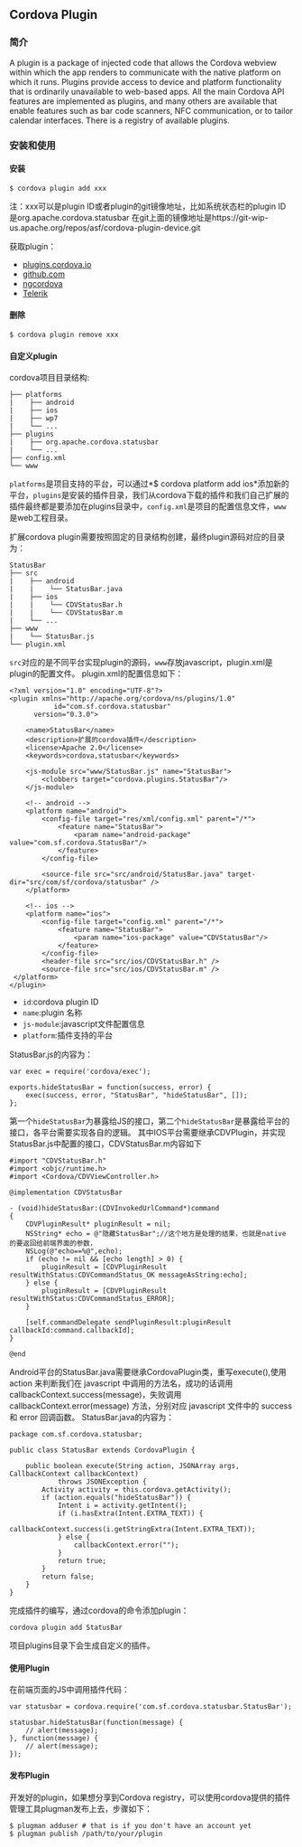 ## Cordova Plugin

### 简介
A plugin is a package of injected code that allows the Cordova webview within which the app renders to communicate with the native platform on which it runs. Plugins provide access to device and platform functionality that is ordinarily unavailable to web-based apps. All the main Cordova API features are implemented as plugins, and many others are available that enable features such as bar code scanners, NFC communication, or to tailor calendar interfaces. There is a registry of available plugins.

### 安装和使用

#### 安装
    $ cordova plugin add xxx
注：xxx可以是plugin ID或者plugin的git镜像地址，比如系统状态栏的plugin ID是org.apache.cordova.statusbar
    在git上面的镜像地址是https://git-wip-us.apache.org/repos/asf/cordova-plugin-device.git

获取plugin：

* [plugins.cordova.io](http://plugins.cordova.io)
* [github.com](https://github.com/search?utf8=%E2%9C%93&q=cordova+plugin&type=Repositories&ref=searchresults)
* [ngcordova](http://ngcordova.com)
* [Telerik](http://plugins.telerik.com/)

#### 删除
    $ cordova plugin remove xxx


#### 自定义plugin
cordova项目目录结构:
    
    ├── platforms
    |    ├── android
    |    ├── ios
	|    ├── wp7
	|    └── ...
	├── plugins
	|    ├── org.apache.cordova.statusbar
	|    └── ...
	├── config.xml
	└── www
	
`platforms`是项目支持的平台，可以通过*$ cordova platform add ios*添加新的平台，`plugins`是安装的插件目录，我们从cordova下载的插件和我们自己扩展的插件最终都是要添加在plugins目录中，`config.xml`是项目的配置信息文件，`www`是web工程目录。

扩展cordova plugin需要按照固定的目录结构创建，最终plugin源码对应的目录为：
	
	StatusBar
	├── src
	|    ├── android
	|    |    └── StatusBar.java
	|    ├── ios
	|    |    └── CDVStatusBar.h
	|    |    └── CDVStatusBar.m
	|    └── ...
	├── www
	|    └── StatusBar.js
	└── plugin.xml
	
`src`对应的是不同平台实现plugin的源码，`www`存放javascript，plugin.xml是plugin的配置文件。
plugin.xml的配置信息如下：

```
<?xml version="1.0" encoding="UTF-8"?>
<plugin xmlns="http://apache.org/cordova/ns/plugins/1.0"
           id="com.sf.cordova.statusbar"
      version="0.3.0">

    <name>StatusBar</name>
    <description>扩展的cordova插件</description>
    <license>Apache 2.0</license>
    <keywords>cordova,statusbar</keywords>

    <js-module src="www/StatusBar.js" name="StatusBar">
        <clobbers target="cordova.plugins.StatusBar"/>
    </js-module>

    <!-- android -->
    <platform name="android">
        <config-file target="res/xml/config.xml" parent="/*">
            <feature name="StatusBar">
                <param name="android-package" value="com.sf.cordova.StatusBar"/>
            </feature>
        </config-file>

        <source-file src="src/android/StatusBar.java" target-dir="src/com/sf/cordova/statusbar" />
    </platform>

    <!-- ios -->
    <platform name="ios">
        <config-file target="config.xml" parent="/*">
            <feature name="StatusBar">
                <param name="ios-package" value="CDVStatusBar"/>
            </feature>
        </config-file>
        <header-file src="src/ios/CDVStatusBar.h" />
	    <source-file src="src/ios/CDVStatusBar.m" />
 </platform>
</plugin>
```

* `id`:cordova plugin ID
* `name`:plugin 名称
* `js-module`:javascript文件配置信息
* `platform`:插件支持的平台

StatusBar.js的内容为：

```
var exec = require('cordova/exec');

exports.hideStatusBar = function(success, error) {
    exec(success, error, "StatusBar", "hideStatusBar", []);
};
```
第一个`hideStatusBar`为暴露给JS的接口，第二个`hideStatusBar`是暴露给平台的接口，各平台需要实现各自的逻辑。
其中IOS平台需要继承CDVPlugin，并实现StatusBar.js中配置的接口，CDVStatusBar.m内容如下

```
#import "CDVStatusBar.h"
#import <objc/runtime.h>
#import <Cordova/CDVViewController.h>

@implementation CDVStatusBar

- (void)hideStatusBar:(CDVInvokedUrlCommand*)command
{
    CDVPluginResult* pluginResult = nil;
    NSString* echo = @"隐藏StatusBar";//这个地方是处理的结果，也就是native 的要返回给前端界面的参数，         
    NSLog(@"echo==%@",echo);
    if (echo != nil && [echo length] > 0) {
        pluginResult = [CDVPluginResult resultWithStatus:CDVCommandStatus_OK messageAsString:echo];
    } else {
        pluginResult = [CDVPluginResult resultWithStatus:CDVCommandStatus_ERROR];
    }
    
    [self.commandDelegate sendPluginResult:pluginResult callbackId:command.callbackId];
}

@end
```
Android平台的StatusBar.java需要继承CordovaPlugin类，重写execute(),使用 action 来判断我们在 javascript 中调用的方法名，成功的话调用 callbackContext.success(message)，失败调用 callbackContext.error(message) 方法，分别对应 javascript 文件中的 success 和 error 回调函数。
StatusBar.java的内容为：

```
package com.sf.cordova.statusbar;

public class StatusBar extends CordovaPlugin {

    public boolean execute(String action, JSONArray args, CallbackContext callbackContext) 
            throws JSONException {
        Activity activity = this.cordova.getActivity();
        if (action.equals("hideStatusBar")) {
            Intent i = activity.getIntent();
            if (i.hasExtra(Intent.EXTRA_TEXT)) {
                callbackContext.success(i.getStringExtra(Intent.EXTRA_TEXT));
            } else {
                callbackContext.error("");
            }
            return true;
        }
        return false;
    }
}
```

完成插件的编写，通过cordova的命令添加plugin：
	
	cordova plugin add StatusBar
	
项目plugins目录下会生成自定义的插件。

#### 使用Plugin

在前端页面的JS中调用插件代码：

	var statusbar = cordova.require('com.sf.cordova.statusbar.StatusBar');

    statusbar.hideStatusBar(function(message) {
        // alert(message);
    }, function(message) {
        // alert(message);
    });


#### 发布Plugin

开发好的plugin，如果想分享到Cordova registry，可以使用cordova提供的插件管理工具plugman发布上去，步骤如下：

	$ plugman adduser # that is if you don't have an account yet
	$ plugman publish /path/to/your/plugin

























